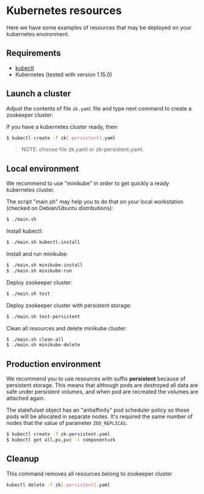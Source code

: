 # Kubernetes resources

Here we have some examples of resources that may be deployed on your kubernetes environment.

## Requirements

- [kubectl](https://kubernetes.io/docs/tasks/tools/install-kubectl/)
- Kubernetes (tested with version 1.15.0)

## Launch a cluster

Adjust the contents of file `zk.yaml` file and type next command to create a zookeeper cluster:

If you have a kubernetes cluster ready, then:

```bash
$ kubectl create -f zk[-persistent].yaml
```
>NOTE: choose file zk.yaml or zk-persistent.yaml.

## Local environment

We recommend to use "minikube" in order to get quickly a ready kubernetes cluster.

The script "main.sh" may help you to do that on your local workstation (checked on Debian/Ubuntu distributions):

```bash
$ ./main.sh 
```

Install kubectl:
```bash
$ ./main.sh kubectl-install
```

Install and run minikube:
```bash
$ ./main.sh minikube-install
$ ./main.sh minikube-run
```

Deploy zookeeper cluster:
```bash
$ ./main.sh test
```

Deploy zookeeper cluster with persistent storage:
```bash
$ ./main.sh test-persistent
```

Clean all resources and delete minikube cluster:
```bash
$ ./main.sh clean-all
$ ./main.sh minikube-delete
```

## Production environment

We recommend you to use resources with suffix **persistent** because of persistent storage.
This means that although pods are destroyed all data are safe under persistent volumes, and when pod are recreated the volumes are attached again.

The statefulset object has an "antiaffinity" pod scheduler policy so those pods will be allocated in separate nodes.
It's required the same number of nodes that the value of parameter `ZOO_REPLICAS`.

```bash
$ kubectl create -f zk-persistent.yaml
$ kubectl get all,pv,pvc -l component=zk
```

## Cleanup

This command removes all resources belong to zookeeper cluster

```bash
kubectl delete -f zk[-persistent].yaml
```

